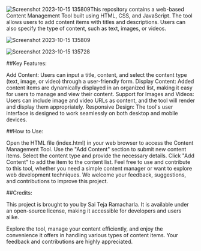 ![Screenshot 2023-10-15 135809](https://github.com/teja2305/Content-management-Tool/assets/124275122/3fa5fa68-d816-4a23-bca8-8bcc591ff544)This repository contains a web-based Content Management Tool built using HTML, CSS, and JavaScript. The tool allows users to add content items with titles and descriptions. Users can also specify the type of content, such as text, images, or videos.

![Screenshot 2023-10-15 135809](https://github.com/teja2305/Content-management-Tool/assets/124275122/3daf0407-8f9e-4a77-9517-de645ce53104)

![Screenshot 2023-10-15 135728](https://github.com/teja2305/Content-management-Tool/assets/124275122/3e247307-490d-4b94-97c4-c170b4c87b32)



##Key Features:

Add Content: Users can input a title, content, and select the content type (text, image, or video) through a user-friendly form. Display Content: Added content items are dynamically displayed in an organized list, making it easy for users to manage and view their content. Support for Images and Videos: Users can include image and video URLs as content, and the tool will render and display them appropriately. Responsive Design: The tool's user interface is designed to work seamlessly on both desktop and mobile devices.

##How to Use:

Open the HTML file (index.html) in your web browser to access the Content Management Tool. Use the "Add Content" section to submit new content items. Select the content type and provide the necessary details. Click "Add Content" to add the item to the content list. Feel free to use and contribute to this tool, whether you need a simple content manager or want to explore web development techniques. We welcome your feedback, suggestions, and contributions to improve this project.

##Credits:

This project is brought to you by Sai Teja Ramacharla. It is available under an open-source license, making it accessible for developers and users alike.

Explore the tool, manage your content efficiently, and enjoy the convenience it offers in handling various types of content items. Your feedback and contributions are highly appreciated.
